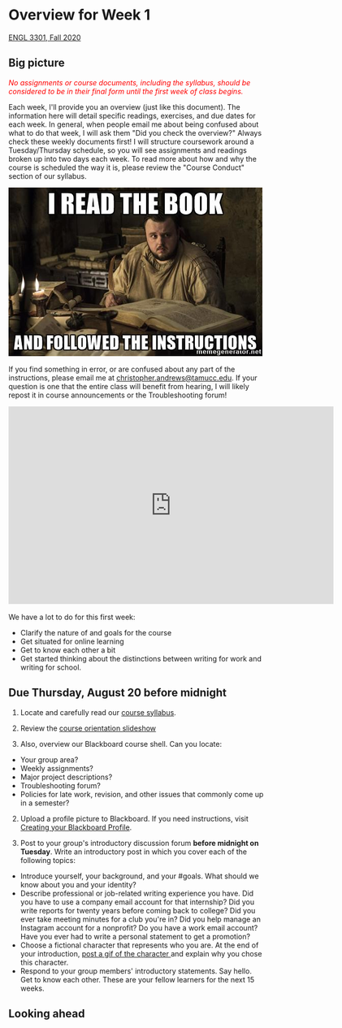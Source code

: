 # Overview for Week 1

[ENGL 3301, Fall 2020](../calendar.html)

## Big picture

<span style="color:red;">*No assignments or course documents, including the syllabus, should be considered to be in their final form until the first week of class begins.*</span>

Each week, I'll provide you an overview (just like this document). The information here will detail specific readings, exercises, and due dates for each week. In general, when people email me about being confused about what to do that week, I will ask them "Did you check the overview?" Always check these weekly documents first! I will structure coursework around a Tuesday/Thursday schedule, so you will see assignments and readings broken up into two days each week. To read more about how and why the course is scheduled the way it is, please review the "Course Conduct" section of our syllabus.

![Always read the instructions](media/tech-comm-tarly.jpg)

If you find something in error, or are confused about any part of the instructions, please email me at [christopher.andrews@tamucc.edu](mailto:christopher.andrews@tamucc.edu). If your question is one that the entire class will benefit from hearing, I will likely repost it in course announcements or the Troubleshooting forum!

<iframe src="https://docs.google.com/presentation/d/e/2PACX-1vRHBRH08gulIFo-REid2pU5IuI2cVcrvPBySYbx6nWu6M3sundDfy7ElQPtPh2pG15ie-WZkI2JJwGB/embed?start=false&loop=false&delayms=3000" frameborder="0" width="640" height="389"  allowfullscreen="true" mozallowfullscreen="true" webkitallowfullscreen="true"></iframe>

We have a lot to do for this first week:

- Clarify the nature of and goals for the course
- Get situated for online learning
- Get to know each other a bit
- Get started thinking about the distinctions between writing for work and writing for school.

## Due Thursday, August 20 before midnight

1. Locate and carefully read our [course syllabus](http://cdmandrews.github.io/3301/index.html).

2. Review the [course orientation slideshow](https://docs.google.com/presentation/d/e/2PACX-1vRHBRH08gulIFo-REid2pU5IuI2cVcrvPBySYbx6nWu6M3sundDfy7ElQPtPh2pG15ie-WZkI2JJwGB/pub?start=false&loop=false&delayms=3000)

2. Also, overview our Blackboard course shell. Can you locate:
  - Your group area?
  - Weekly assignments?
  - Major project descriptions?
  - Troubleshooting forum?
  - Policies for late work, revision, and other issues that commonly come up in a semester?

2. Upload a profile picture to Blackboard. If you need instructions, visit [Creating your Blackboard Profile](https://en-us.help.blackboard.com/Learn/9.1_Older_Versions/9.1_2014_and_2015/Student/030_Nav_My_Blackboard/Profiles).

3. Post to your group's introductory discussion forum  **before midnight on Tuesday**. Write an introductory post in which you cover each of the following topics:
  - Introduce yourself, your background, and your #goals. What should we know about you and your identity?
  - Describe professional or job-related writing experience you have. Did you have to use a company email account for that internship? Did you write reports for twenty years before coming back to college? Did you ever take meeting minutes for a club you're in? Did you help manage an Instagram account for a nonprofit? Do you have a work email account? Have you ever had to write a personal statement to get a promotion?
  - Choose a fictional character that represents who you are. At the end of your introduction, [post a gif of the character ](https://youtu.be/jp9HA6en5BA)and explain why you chose this character.
  - Respond to your group members' introductory statements. Say hello. Get to know each other. These are your fellow learners for the next 15 weeks.


## Looking ahead
